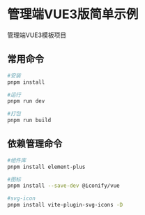 # 管理端VUE3版简单示例

管理端VUE3模板项目

## 常用命令

```sh
#安装
pnpm install

#运行
pnpm run dev

#打包
pnpm run build
```

## 依赖管理命令

```sh
#组件库
pnpm install element-plus

#图标
pnpm install --save-dev @iconify/vue

#svg-icon
pnpm install vite-plugin-svg-icons -D



```
